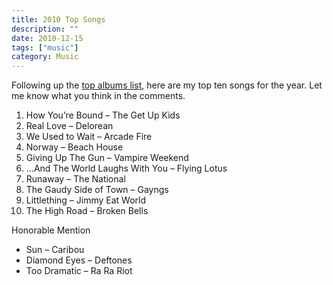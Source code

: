 ```yaml
---
title: 2010 Top Songs
description: ""
date: 2010-12-15
tags: ["music"]
category: Music
---
```



<p>Following up the <a href="https://web.archive.org/web/20131211172911/http://www.marktopia.net/2010-top-albums">top albums list</a>, here are my top ten songs for the year. Let me know what you think in the comments.</p>

<p><!-- p.p1 {margin: 0.0px 0.0px 0.0px 0.0px; font: 12.0px Helvetica} --></p>

<ol>

<li>How You’re Bound – The Get Up Kids</li>

<li>Real Love – Delorean</li>

<li>We Used to Wait – Arcade Fire</li>

<li>Norway – Beach House</li>

<li>Giving Up The Gun – Vampire Weekend</li>

<li>…And The World Laughs With You – Flying Lotus</li>

<li>Runaway – The National</li>

<li>The Gaudy Side of Town – Gayngs</li>

<li>Littlething – Jimmy Eat World</li>

<li>The High Road – Broken Bells</li>

</ol>

<p>Honorable Mention</p>

<ul>

<li>Sun – Caribou</li>

<li>Diamond Eyes – Deftones</li>

<li>Too Dramatic – Ra Ra Riot</li>

</ul>
